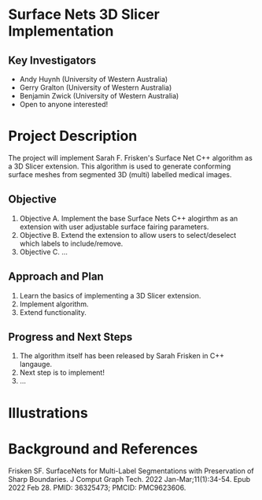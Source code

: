 # Surface Nets 3D Slicer Implementation

## Key Investigators

- Andy Huynh (University of Western Australia)
- Gerry Gralton (University of Western Australia)
- Benjamin Zwick (University of Western Australia)
- Open to anyone interested!

# Project Description

The project will implement Sarah F. Frisken's Surface Net C++ algorithm as a 3D Slicer extension. This algorithm is used to generate conforming surface meshes from segmented 3D (multi) labelled medical images.

## Objective

<!-- Describe here WHAT you would like to achieve (what you will have as end result). -->

1. Objective A. Implement the base Surface Nets C++ alogirthm as an extension with user adjustable surface fairing parameters.
2. Objective B. Extend the extension to allow users to select/deselect which labels to include/remove.
3. Objective C. ...

## Approach and Plan

<!-- Describe here HOW you would like to achieve the objectives stated above. -->

1. Learn the basics of implementing a 3D Slicer extension.
2. Implement algorithm.
3. Extend functionality.

## Progress and Next Steps

<!-- Update this section as you make progress, describing of what you have ACTUALLY DONE. If there are specific steps that you could not complete then you can describe them here, too. -->

1. The algorithm itself has been released by Sarah Frisken in C++ langauge. 
2. Next step is to implement!
3. ...

# Illustrations

<!-- Add pictures and links to videos that demonstrate what has been accomplished.
![Description of picture](Example2.jpg)
![Some more images](Example2.jpg)
-->

# Background and References

<!-- If you developed any software, include link to the source code repository. If possible, also add links to sample data, and to any relevant publications. -->

Frisken SF. SurfaceNets for Multi-Label Segmentations with Preservation of Sharp Boundaries. J Comput Graph Tech. 2022 Jan-Mar;11(1):34-54. Epub 2022 Feb 28. PMID: 36325473; PMCID: PMC9623606.
